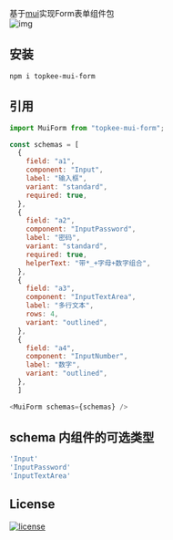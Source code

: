 基于[mui](https://mui.com/)实现Form表单组件包   
![img](https://webertop.oss-cn-hongkong.topkee.top/u_411116921098997760/202209211620411.png)

## 安装
```
npm i topkee-mui-form
```

## 引用
```js
import MuiForm from "topkee-mui-form";

const schemas = [
  {
    field: "a1",
    component: "Input",
    label: "输入框",
    variant: "standard",
    required: true,
  },
  {
    field: "a2",
    component: "InputPassword",
    label: "密码",
    variant: "standard",
    required: true,
    helperText: "带*_+字母+数字组合",
  },
  {
    field: "a3",
    component: "InputTextArea",
    label: "多行文本",
    rows: 4,
    variant: "outlined",
  },
  {
    field: "a4",
    component: "InputNumber",
    label: "数字",
    variant: "outlined",
  },
  ]

<MuiForm schemas={schemas} />
```

## schema 内组件的可选类型
```js
'Input'
'InputPassword'
'InputTextArea'
```

## License
[![license](https://img.shields.io/badge/license-MIT-blue.svg)](https://github.com/mui/material-ui/blob/HEAD/LICENSE)